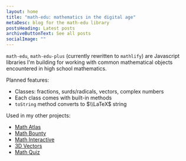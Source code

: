 ```yaml
---
layout: home
title: "math-edu: mathematics in the digital age"
metaDesc: blog for the math-edu library
postsHeading: Latest posts
archiveButtonText: See all posts
socialImage: ""
---
```


`math-edu`, `math-edu-plus` (currently rewritten to `mathlify`) are Javascript libraries I'm building for working with common mathematical objects encountered in high school mathematics. 

Planned features:

- Classes: fractions, surds/radicals, vectors, complex numbers
- Each class comes with built-in methods
- `toString` method converts to $\\LaTeX$ string

Used in my other projects:
- [Math Atlas](https://math-atlas.vercel.app)
- [Math Bounty](https://math-bounty.vercel.app)
- [Math Interactive](https://math-interactive.vercel.app)
- [3D Vectors](https://3d-vectors.vercel.app)
- [Math Quiz](https://math-quizzes.vercel.app)

